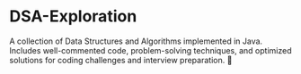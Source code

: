 # DSA-Exploration
A collection of Data Structures and Algorithms implemented in Java. Includes well-commented code, problem-solving techniques, and optimized solutions for coding challenges and interview preparation. 🚀
